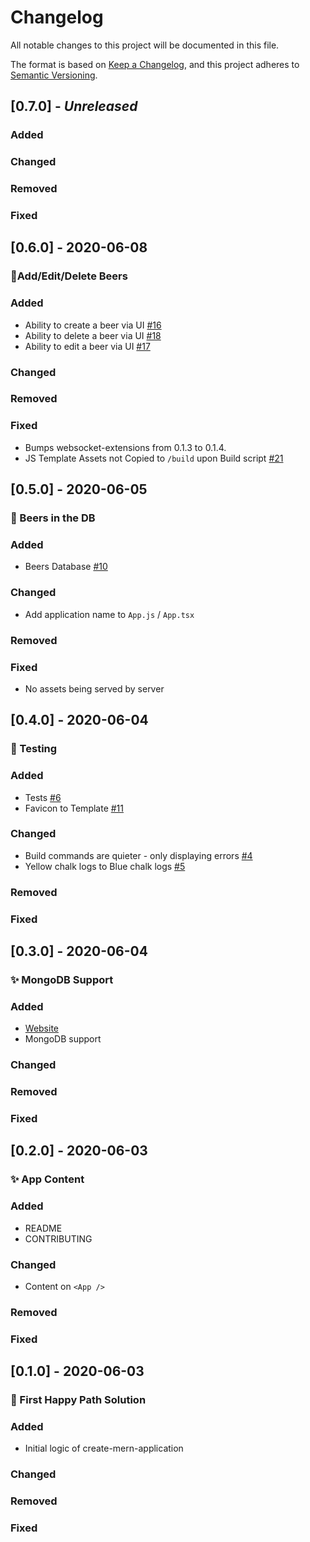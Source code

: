 # Changelog

All notable changes to this project will be documented in this file.

The format is based on [Keep a Changelog](https://keepachangelog.com/en/1.0.0/),
and this project adheres to [Semantic Versioning](https://semver.org/spec/v2.0.0.html).

## [0.7.0] - _Unreleased_

### Added

### Changed

### Removed

### Fixed

## [0.6.0] - 2020-06-08

### 🍻Add/Edit/Delete Beers

### Added

- Ability to create a beer via UI [#16](https://github.com/alexlee-dev/create-mern-application/issues/16)
- Ability to delete a beer via UI [#18](https://github.com/alexlee-dev/create-mern-application/issues/18)
- Ability to edit a beer via UI [#17](https://github.com/alexlee-dev/create-mern-application/issues/17)

### Changed

### Removed

### Fixed

- Bumps websocket-extensions from 0.1.3 to 0.1.4.
- JS Template Assets not Copied to `/build` upon Build script [#21](https://github.com/alexlee-dev/create-mern-application/issues/21)

## [0.5.0] - 2020-06-05

### 🍻 Beers in the DB

### Added

- Beers Database [#10](https://github.com/alexlee-dev/create-mern-application/issues/10)

### Changed

- Add application name to `App.js` / `App.tsx`

### Removed

### Fixed

- No assets being served by server

## [0.4.0] - 2020-06-04

### 🧪 Testing

### Added

- Tests [#6](https://github.com/alexlee-dev/create-mern-application/issues/6)
- Favicon to Template [#11](https://github.com/alexlee-dev/create-mern-application/issues/11)

### Changed

- Build commands are quieter - only displaying errors [#4](https://github.com/alexlee-dev/create-mern-application/issues/4)
- Yellow chalk logs to Blue chalk logs [#5](https://github.com/alexlee-dev/create-mern-application/issues/5)

### Removed

### Fixed

## [0.3.0] - 2020-06-04

### ✨ MongoDB Support

### Added

- [Website](https://create-mern-application.herokuapp.com/)
- MongoDB support

### Changed

### Removed

### Fixed

## [0.2.0] - 2020-06-03

### ✨ App Content

### Added

- README
- CONTRIBUTING

### Changed

- Content on `<App />`

### Removed

### Fixed

## [0.1.0] - 2020-06-03

### 🚀 First Happy Path Solution

### Added

- Initial logic of create-mern-application

### Changed

### Removed

### Fixed
